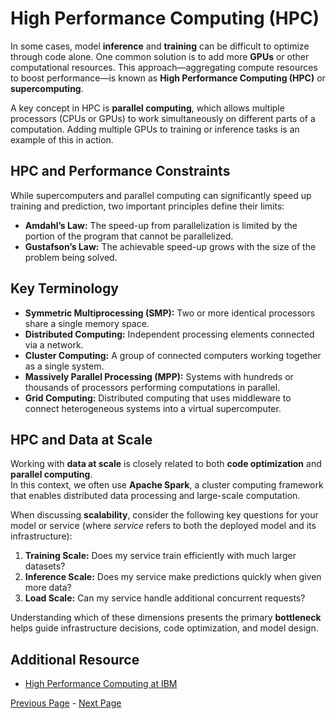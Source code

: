 # High Performance Computing (HPC)

In some cases, model **inference** and **training** can be difficult to optimize through code alone. One common solution is to add more **GPUs** or other computational resources. This approach—aggregating compute resources to boost performance—is known as **High Performance Computing (HPC)** or **supercomputing**.

A key concept in HPC is **parallel computing**, which allows multiple processors (CPUs or GPUs) to work simultaneously on different parts of a computation. Adding multiple GPUs to training or inference tasks is an example of this in action.

## HPC and Performance Constraints

While supercomputers and parallel computing can significantly speed up training and prediction, two important principles define their limits:

- **Amdahl’s Law:** The speed-up from parallelization is limited by the portion of the program that cannot be parallelized.  
- **Gustafson’s Law:** The achievable speed-up grows with the size of the problem being solved.


## Key Terminology

- **Symmetric Multiprocessing (SMP):** Two or more identical processors share a single memory space.  
- **Distributed Computing:** Independent processing elements connected via a network.  
- **Cluster Computing:** A group of connected computers working together as a single system.  
- **Massively Parallel Processing (MPP):** Systems with hundreds or thousands of processors performing computations in parallel.  
- **Grid Computing:** Distributed computing that uses middleware to connect heterogeneous systems into a virtual supercomputer.

## HPC and Data at Scale

Working with **data at scale** is closely related to both **code optimization** and **parallel computing**.  
In this context, we often use **Apache Spark**, a cluster computing framework that enables distributed data processing and large-scale computation.

When discussing **scalability**, consider the following key questions for your model or service (where *service* refers to both the deployed model and its infrastructure):

1. **Training Scale:** Does my service train efficiently with much larger datasets?  
2. **Inference Scale:** Does my service make predictions quickly when given more data?  
3. **Load Scale:** Can my service handle additional concurrent requests?

Understanding which of these dimensions presents the primary **bottleneck** helps guide infrastructure decisions, code optimization, and model design.


## Additional Resource

- [High Performance Computing at IBM](https://www.ibm.com/topics/high-performance-computing)

[Previous Page](Performance-In-Python.md) -  [Next Page](Introduction-To-Spark.md)